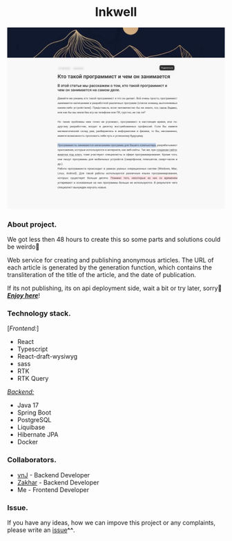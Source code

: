 ## <h1 align="center">Inkwell</h1>

<img src="https://raw.githubusercontent.com/vnj64/service-for-publishing-articles/main/readme_assets/project_page.png">

### About project.
We got less then 48 hours to create this so some parts and solutions could be weirdo🫠

Web service for creating and publishing anonymous articles. The URL of each article is generated by the generation function, which contains the transliteration of the title of the article, and the date of publication.


If its not publishing, its on api deployment side, wait a bit or try later, sorry🫡
[**_Enjoy here_**](https://inkwell-five.vercel.app/)!

### Technology stack.

[_Frontend:_]

- React
- Typescript
- React-draft-wysiwyg
- sass
- RTK
- RTK Query

[_Backend:_](https://github.com/vnj64/service-for-publishing-articles)

- Java 17
- Spring Boot
- PostgreSQL
- Liquibase
- Hibernate JPA
- Docker

### Collaborators.

- [vnJ](https://github.com/vnj64) - Backend Developer
- [Zakhar](https://github.com/ZakharEvv) - Backend Developer
- Me - Frontend Developer

### Issue.

If you have any ideas, how we can impove this project or any complaints, please write an [issue](https://github.com/vnj64/service-for-publishing-articles/issues)**^^**.
